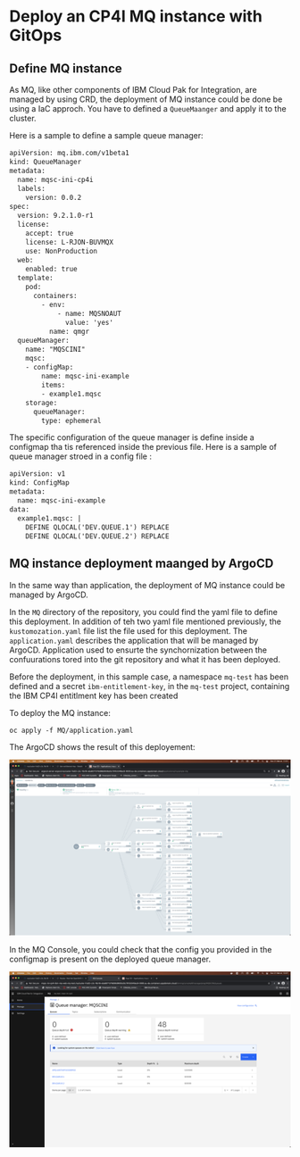 # Deploy an CP4I MQ instance with GitOps

## Define MQ instance
As MQ, like other components of IBM Cloud Pak for Integration, are managed by using CRD, the deployment of MQ instance could be done be using a IaC approch. You have to defined a `QueueMaanger` and apply it to the cluster.

Here is a sample to define a sample queue manager:
```
apiVersion: mq.ibm.com/v1beta1
kind: QueueManager
metadata:
  name: mqsc-ini-cp4i
  labels:
    version: 0.0.2
spec:
  version: 9.2.1.0-r1
  license:
    accept: true
    license: L-RJON-BUVMQX
    use: NonProduction
  web:
    enabled: true
  template:
    pod:
      containers:
        - env:
            - name: MQSNOAUT
              value: 'yes'
          name: qmgr
  queueManager:
    name: "MQSCINI"
    mqsc:
    - configMap:
        name: mqsc-ini-example
        items:
        - example1.mqsc
    storage:
      queueManager:
        type: ephemeral
```

The specific configuration of the queue manager is define inside a configmap tha tis referenced inside the previous file. Here is a sample of queue manager stroed in a config file :
```
apiVersion: v1
kind: ConfigMap
metadata:
  name: mqsc-ini-example
data:
  example1.mqsc: |
    DEFINE QLOCAL('DEV.QUEUE.1') REPLACE
    DEFINE QLOCAL('DEV.QUEUE.2') REPLACE
 ```

## MQ instance deployment maanged by ArgoCD

In the same way than application, the deployment of MQ instance could be managed by ArgoCD.

In the `MQ` directory of the repository, you could find the yaml file to define this deployment. In addition of teh two yaml file mentioned previously, the `kustomozation.yaml` file list the file used for this deployment. The `application.yaml` describes the application that will be managed by ArgoCD. Application used to ensurte the synchornization between the confuurations tored into the git repository and what it has been deployed.

Before the deployment, in this sample case, a namespace `mq-test` has been defined and a secret `ibm-entitlement-key`, in the `mq-test` project, containing the IBM CP4I entitlment key has been created

To deploy the MQ instance:
```
oc apply -f MQ/application.yaml
```

The ArgoCD shows the result of this deployement:

![mq deployment](./img/mq_deployment.png)

In the MQ Console, you could check that the config you provided in the configmap is present on the deployed queue manager.

![mq console](./img/mq_console.png)